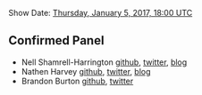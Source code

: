Show Date:  [Thursday, January 5, 2017, 18:00 UTC](http://everytimezone.com/#2017-1-5,360,cn3)

Confirmed Panel<a name="panel"></a>
-----
* Nell Shamrell-Harrington [github](https://github.com/nellshamrell), [twitter](https://twitter.com/nellshamrell), [blog](http://nellshamrell.com/)
* Nathen Harvey [github](http://github.com/nathenharvey), [twitter](http://twitter.com/nathenharvey), [blog](http://nathenharvey.com)
* Brandon Burton [github](http://github.com/solarce), [twitter](https://twitter.com/solarce)


